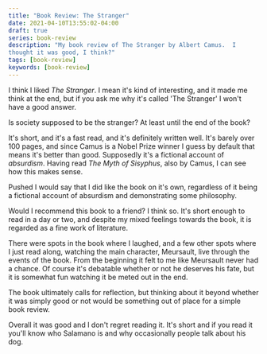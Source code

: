 ```yaml
---
title: "Book Review: The Stranger"
date: 2021-04-10T13:55:02-04:00
draft: true
series: book-review
description: "My book review of The Stranger by Albert Camus.  I
thought it was good, I think?"
tags: [book-review]
keywords: [book-review]
---
```


I think I liked *The Stranger*.  I mean it's kind of interesting, and
it made me think at the end, but if you ask me why it's called 'The
Stranger' I won't have a good answer.

Is society supposed to be the stranger?  At least until the end of the
book?

It's short, and it's a fast read, and it's definitely written well.
It's barely over 100 pages, and since Camus is a Nobel Prize winner I
guess by default that means it's better than good.  Supposedly it's a
fictional account of *absurdism*. Having read *The Myth of
Sisyphus*, also by Camus, I can see how this makes sense.

Pushed I would say that I did like the book on it's own, regardless of
it being a fictional account of absurdism and demonstrating some
philosophy. 

Would I recommend this book to a friend?  I think so.  It's short
enough to read in a day or two, and despite my mixed feelings towards
the book, it is regarded as a fine work of literature.

There were spots in the book where I laughed, and a few other spots
where I just read along, watching the main character, Meursault, live
through the events of the book.  From the beginning it felt to me like
Meursault never had a chance.  Of course it's debatable whether or
not he deserves his fate, but it is somewhat fun watching it be meted
out in the end.

The book ultimately calls for reflection, but thinking about it beyond
whether it was simply good or not would be something out of place for
a simple book review.

Overall it was good and I don't regret reading it.  It's short and if
you read it you'll know who Salamano is and why occasionally people
talk about his dog.








